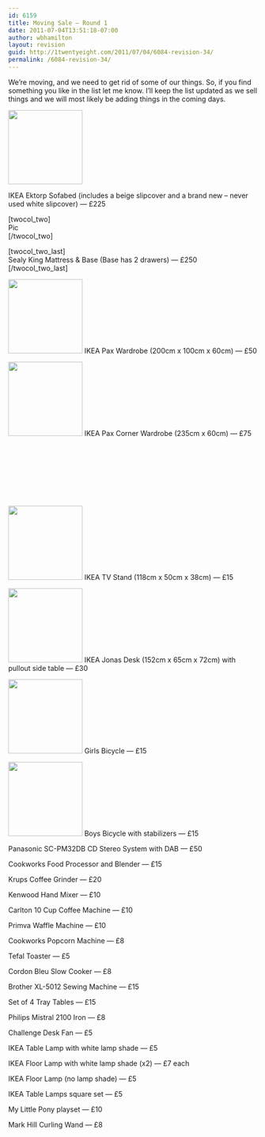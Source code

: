 ```yaml
---
id: 6159
title: Moving Sale — Round 1
date: 2011-07-04T13:51:18-07:00
author: wbhamilton
layout: revision
guid: http://1twentyeight.com/2011/07/04/6084-revision-34/
permalink: /6084-revision-34/
---
```

We&#8217;re moving, and we need to get rid of some of our things. So, if you find something you like in the list let me know. I&#8217;ll keep the list updated as we sell things and we will most likely be adding things in the coming days.

<div class="twocol-one">
</div>

  
[<img class="size-thumbnail wp-image-6127 alignnone" title="DSCN2393" src="http://1twentyeight.com/wp-content/uploads/2011/07/DSCN2393-150x150.jpg" alt="" width="150" height="150" />](http://1twentyeight.com/wp-content/uploads/2011/07/DSCN2393.jpg)  


<div class="twocol-one">
</div>

<div class="twocol-one last">
  IKEA Ektorp Sofabed (includes a beige slipcover and a brand new &#8211; never used white slipcover) — £225<br />
</div>

<div class="clear">
</div>

[twocol_two]  
Pic  
[/twocol_two]

[twocol\_two\_last]  
Sealy King Mattress & Base (Base has 2 drawers) — £250  
[/twocol\_two\_last]

[<img class="size-thumbnail wp-image-6123 alignnone" title="DSCN2389" src="http://1twentyeight.com/wp-content/uploads/2011/07/DSCN2389-150x150.jpg" alt="" width="150" height="150" />](http://1twentyeight.com/wp-content/uploads/2011/07/DSCN2389.jpg) IKEA Pax Wardrobe (200cm x 100cm x 60cm) — £50

[<img class="size-thumbnail wp-image-6128 alignnone" title="DSCN2395" src="http://1twentyeight.com/wp-content/uploads/2011/07/DSCN2395-150x150.jpg" alt="" width="150" height="150" />](http://1twentyeight.com/wp-content/uploads/2011/07/DSCN2395.jpg) IKEA Pax Corner Wardrobe (235cm x 60cm) — £75

&nbsp;

&nbsp;

&nbsp;

&nbsp;

[<img class="alignnone size-thumbnail wp-image-6126" title="DSCN2392" src="http://1twentyeight.com/wp-content/uploads/2011/07/DSCN2392-150x150.jpg" alt="" width="150" height="150" />](http://1twentyeight.com/wp-content/uploads/2011/07/DSCN2392.jpg) IKEA TV Stand (118cm x 50cm x 38cm) — £15

[<img class="alignnone size-thumbnail wp-image-6125" title="DSCN2391" src="http://1twentyeight.com/wp-content/uploads/2011/07/DSCN2391-150x150.jpg" alt="" width="150" height="150" />](http://1twentyeight.com/wp-content/uploads/2011/07/DSCN2391.jpg) IKEA Jonas Desk (152cm x 65cm x 72cm) with pullout side table — £30

[<img class="alignnone size-thumbnail wp-image-6106" title="DSCN2421" src="http://1twentyeight.com/wp-content/uploads/2011/07/DSCN2421-150x150.jpg" alt="" width="150" height="150" />](http://1twentyeight.com/wp-content/uploads/2011/07/DSCN2421.jpg) Girls Bicycle — £15

[<img class="alignnone size-thumbnail wp-image-6105" title="DSCN2420" src="http://1twentyeight.com/wp-content/uploads/2011/07/DSCN2420-150x150.jpg" alt="" width="150" height="150" />](http://1twentyeight.com/wp-content/uploads/2011/07/DSCN2420.jpg) Boys Bicycle with stabilizers — £15

Panasonic SC-PM32DB CD Stereo System with DAB — £50

Cookworks Food Processor and Blender — £15

Krups Coffee Grinder — £20

Kenwood Hand Mixer — £10

Carlton 10 Cup Coffee Machine — £10

Primva Waffle Machine — £10

Cookworks Popcorn Machine — £8

Tefal Toaster — £5

Cordon Bleu Slow Cooker — £8

Brother XL-5012 Sewing Machine — £15

Set of 4 Tray Tables — £15

Philips Mistral 2100 Iron — £8

Challenge Desk Fan — £5

IKEA Table Lamp with white lamp shade — £5

IKEA Floor Lamp with white lamp shade (x2) — £7 each

IKEA Floor Lamp (no lamp shade) — £5

IKEA Table Lamps square set — £5

My Little Pony playset — £10

Mark Hill Curling Wand — £8

&nbsp;